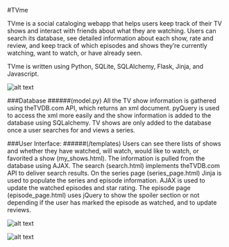 #TVme

TVme is a social cataloging webapp that helps users keep track of their TV shows and interact with friends about what they are watching. Users can search its database, see detailed information about each show, rate and review, and keep track of which episodes and shows they’re currently watching, want to watch, or have already seen. 

TVme is written using Python, SQLite, SQLAlchemy, Flask, Jinja, and Javascript.

![alt text](https://github.com/KelseyYocum/Hackbright_Project/blob/master/static/img/Screen%20Shot%202013-12-03%20at%2012.07.02%20PM.png?raw=true "Series Page")

###Database
######(model.py)
All the TV show information is gathered using theTVDB.com API, which returns an xml document. pyQuery is used to access the xml more easily and the show information is added to the database using SQLalchemy. TV shows are only added to the database once a user searches for and views a series.

###User Interface:
######(/templates)
Users can see there lists of shows and whether they have watched, will watch, would like to watch, or favorited a show (my_shows.html). The information is pulled from the database using AJAX. 
The search (search.html) implements theTVDB.com API to deliver search results.
On the series page (series_page.html) Jinja is used to populate the series and episode information. AJAX is used to update the watched episodes and star rating.
The episode page (episode_page.html) uses jQuery to show the spoiler section or not depending if the user has marked the episode as watched, and to update reviews.

![alt text](https://github.com/KelseyYocum/Hackbright_Project/blob/master/static/img/Screen%20Shot%202013-12-03%20at%2012.07.37%20PM.png?raw=true "My Shows Page")

![alt text](https://github.com/KelseyYocum/Hackbright_Project/blob/master/static/img/Screen%20Shot%202013-12-03%20at%2012.08.14%20PM.png?raw=true "Series Page")